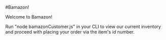 #Bamazon!

Welcome to Bamazon!

Run "node bamazonCustomer.js" in your CLI to view our current inventory and proceed with placing your order via the item's id number.




